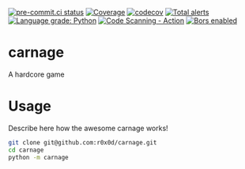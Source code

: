[![pre-commit.ci status](https://results.pre-commit.ci/badge/github/r0x0d/carnage/main.svg)](https://results.pre-commit.ci/latest/github/r0x0d/carnage/main)
[![Coverage](https://github.com/r0x0d/carnage/actions/workflows/coverage.yml/badge.svg)](https://github.com/r0x0d/carnage/actions/workflows/coverage.yml)
[![codecov](https://codecov.io/gh/r0x0d/carnage/branch/main/graph/badge.svg?token=<your-token-for-badges>)](https://codecov.io/gh/r0x0d/carnage)
[![Total alerts](https://img.shields.io/lgtm/alerts/g/r0x0d/carnage.svg?logo=lgtm&logoWidth=18)](https://lgtm.com/projects/g/r0x0d/carnage/alerts/)
[![Language grade: Python](https://img.shields.io/lgtm/grade/python/g/r0x0d/carnage.svg?logo=lgtm&logoWidth=18)](https://lgtm.com/projects/g/r0x0d/carnage/context:python)
[![Code Scanning - Action](https://github.com/r0x0d/carnage/actions/workflows/codeql.yml/badge.svg)](https://github.com/r0x0d/carnage/actions/workflows/codeql.yml)
[![Bors enabled](https://bors.tech/images/badge_small.svg)](https://app.bors.tech/repositories/55439)

# carnage

A hardcore game

# Usage

Describe here how the awesome carnage works!

```bash
git clone git@github.com:r0x0d/carnage.git
cd carnage
python -m carnage
```
